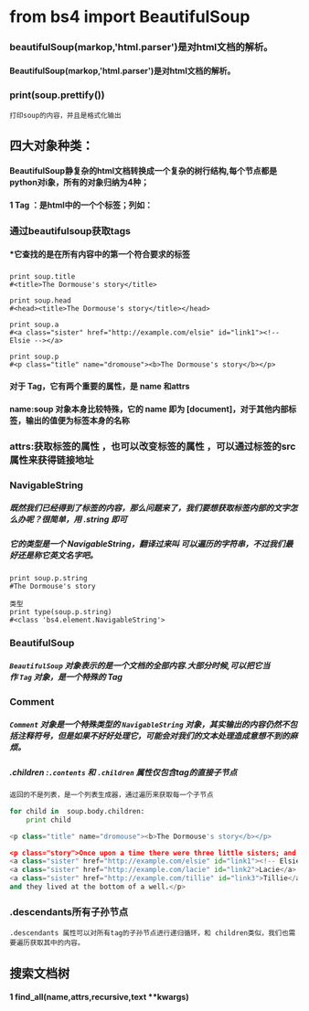 # from bs4 import BeautifulSoup

### beautifulSoup(markop,'html.parser')是对html文档的解析。

#### BeautifulSoup(markop,'html.parser')是对html文档的解析。

### print(soup.prettify())

```
打印soup的内容，并且是格式化输出
```

## 四大对象种类：

#### BeautifulSoup静复杂的html文档转换成一个复杂的树行结构,每个节点都是python对i象，所有的对象归纳为4种；

#### 1   Tag ：是html中的一个个标签；列如：

#### <title>the dormouse's story</title>

### 通过beautifulsoup获取tags

#### *它查找的是在所有内容中的第一个符合要求的标签 

##### 

```
print soup.title
#<title>The Dormouse's story</title>

print soup.head
#<head><title>The Dormouse's story</title></head>

print soup.a
#<a class="sister" href="http://example.com/elsie" id="link1"><!-- Elsie --></a>

print soup.p
#<p class="title" name="dromouse"><b>The Dormouse's story</b></p>
```

#### 对于 Tag，它有两个重要的属性，是 name 和attrs

#### name:soup 对象本身比较特殊，它的 name 即为 [document]，对于其他内部标签，输出的值便为标签本身的名称 

### attrs:获取标签的属性 ，也可以改变标签的属性 ，可以通过标签的src属性来获得链接地址

### **NavigableString**

##### 既然我们已经得到了标签的内容，那么问题来了，我们要想获取标签内部的文字怎么办呢？很简单，用 .string 即可 

##### 它的类型是一个 NavigableString，翻译过来叫 可以遍历的字符串，不过我们最好还是称它英文名字吧。 

```
print soup.p.string
#The Dormouse's story

类型
print type(soup.p.string)
#<class 'bs4.element.NavigableString'>
```

### **BeautifulSoup**

##### `BeautifulSoup` 对象表示的是一个文档的全部内容.大部分时候,可以把它当作 `Tag` 对象，是一个特殊的 Tag 

### **Comment**

##### `Comment` 对象是一个特殊类型的 `NavigableString` 对象，其实输出的内容仍然不包括注释符号，但是如果不好好处理它，可能会对我们的文本处理造成意想不到的麻烦。 

##### **.children** :`.contents` 和 `.children` 属性仅包含tag的直接子节点 

```python
返回的不是列表，是一个列表生成器，通过遍历来获取每一个子节点

for child in  soup.body.children:
    print child

<p class="title" name="dromouse"><b>The Dormouse's story</b></p>

<p class="story">Once upon a time there were three little sisters; and their names were
<a class="sister" href="http://example.com/elsie" id="link1"><!-- Elsie --></a>,
<a class="sister" href="http://example.com/lacie" id="link2">Lacie</a> and
<a class="sister" href="http://example.com/tillie" id="link3">Tillie</a>;
and they lived at the bottom of a well.</p>


```

### **.descendants所有子孙节点**

```
.descendants 属性可以对所有tag的子孙节点进行递归循环，和 children类似，我们也需要遍历获取其中的内容。
```

## 搜索文档树

#### 1   find_all(name,attrs,recursive,text **kwargs)